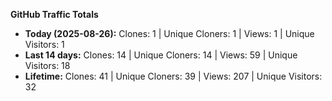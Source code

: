 
**GitHub Traffic Totals**

- **Today (2025-08-26):** Clones: 1 | Unique Cloners: 1 | Views: 1 | Unique Visitors: 1
- **Last 14 days:** Clones: 14 | Unique Cloners: 14 | Views: 59 | Unique Visitors: 18
- **Lifetime:** Clones: 41 | Unique Cloners: 39 | Views: 207 | Unique Visitors: 32
